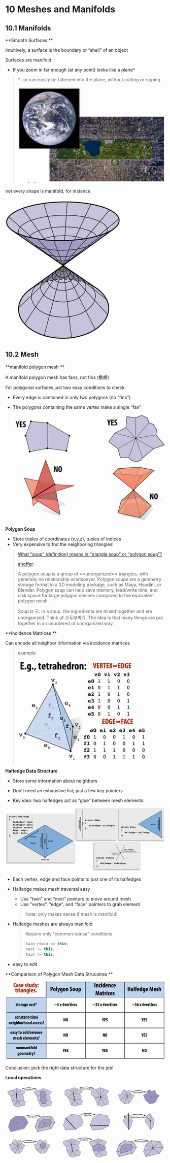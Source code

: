# 10 Meshes and Manifolds

## 10.1 Manifolds

**Smooth Surfaces **

Intuitively, a surface is the boundary or “shell” of an object 

Surfaces are manifold:

- If you zoom in far enough (at any point) looks like a plane* 

> *…or can easily be fattened into the plane, without cutting or ripping 
>
> ![1544716983951](assets/1544716983951.jpg)

not every shape is manifold, for instance

![1544716911212](assets/1544716911212.jpg)

## 10.2 Mesh

**manifold polygon mesh **

A manifold polygon mesh has fans, not fins (鱼翅)

For polygonal surfaces just two easy conditions to check: 

- Every edge is contained in only two polygons (no “fins”) 

- The polygons containing the same vertex make a single “fan” 

  ![1544717219704](assets/1544717219704.jpg)

**Polygon Soup**

- Store triples of coordinates (x,y,z), tuples of indices 
- Very expensive to fnd the neighboring triangles! 

> [What “soup” (definition) means in “triangle soup” or “polygon soup”?](https://stackoverflow.com/questions/24792749/what-soup-definition-means-in-triangle-soup-or-polygon-soup)
>
> [ahoffer](https://stackoverflow.com/users/290962/ahoffer):
>
> A polygon soup is a group of ==unorganized== triangles, with generally no relationship whatsoever. Polygon soups are a geometry storage format in a 3D modeling package, such as Maya, Houdini, or Blender. Polygon soup can help save memory, load/write time, and disk space for large polygon meshes compared to the equivalent polygon mesh.
>
> Soup is 국. In a soup, the ingredients are mixed together and are unorganized. Think of 순두부찌개. The idea is that many things are put together in an unordered or unorganized way. 

**Incidence Matrices **

Can encode all neighbor information via incidence matrices 

> example
>
> ![1544759730395](assets/1544759730395.jpg)

**Halfedge Data Structure**

- Store some information about neighbors 

- Don’t need an exhaustive list; just a few key pointers 

- Key idea: two halfedges act as “glue” between mesh elements: 

![1544717656289](assets/1544717656289.jpg)

- Each vertex, edge and face points to just one of its halfedges 

- Halfedge makes mesh traversal easy 

  - Use “twin” and “next” pointers to move around mesh 
  - Use “vertex”, “edge”, and “face” pointers to grab element 

  > Note: only makes sense if mesh is manifold! 

- Halfedge meshes are always manifold 

  > Require only “common-sense” conditions
  >
  > ```c++
  > twin->twin == this;
  > next != this;
  > twin != this;
  > ```

- easy to edit

**Comparison of Polygon Mesh Data Strucutres **

![1544759765917](assets/1544759765917.jpg)

Conclusion: pick the right data structure for the job! 

**Local operations**

![1544759964608](assets/1544759964608.jpg)